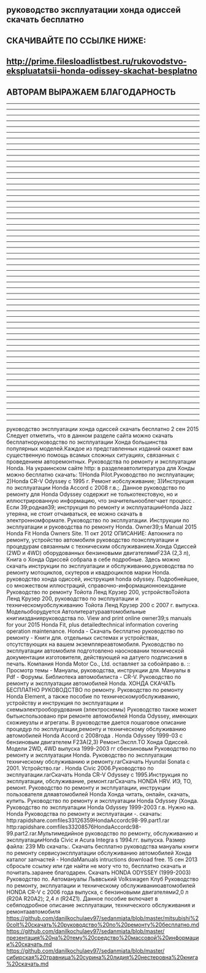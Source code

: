 руководство эксплуатации хонда одиссей скачать бесплатно
--------------------------------------------------
СКАЧИВАЙТЕ ПО ССЫЛКЕ НИЖЕ:
--------------------------------------------------
http://prime.filesloadlistbest.ru/rukovodstvo-ekspluatatsii-honda-odissey-skachat-besplatno
--------------------------------------------------
АВТОРАМ ВЫРАЖАЕМ БЛАГОДАРНОСТЬ
--------------------------------------------------
--------------------------------------------------
--------------------------------------------------
--------------------------------------------------
--------------------------------------------------
--------------------------------------------------
--------------------------------------------------
--------------------------------------------------
--------------------------------------------------
--------------------------------------------------
--------------------------------------------------
--------------------------------------------------
--------------------------------------------------
--------------------------------------------------
--------------------------------------------------
--------------------------------------------------
--------------------------------------------------
--------------------------------------------------
--------------------------------------------------
--------------------------------------------------
--------------------------------------------------
--------------------------------------------------
--------------------------------------------------
--------------------------------------------------
--------------------------------------------------
--------------------------------------------------
--------------------------------------------------
--------------------------------------------------
--------------------------------------------------
--------------------------------------------------
--------------------------------------------------
--------------------------------------------------
--------------------------------------------------
--------------------------------------------------
--------------------------------------------------
--------------------------------------------------
--------------------------------------------------
--------------------------------------------------
--------------------------------------------------
--------------------------------------------------
--------------------------------------------------
--------------------------------------------------
--------------------------------------------------
--------------------------------------------------
--------------------------------------------------
--------------------------------------------------
--------------------------------------------------
--------------------------------------------------
--------------------------------------------------
--------------------------------------------------
--------------------------------------------------
--------------------------------------------------
--------------------------------------------------
--------------------------------------------------
--------------------------------------------------
--------------------------------------------------
--------------------------------------------------
руководство эксплуатации хонда одиссей скачать бесплатно 2 сен 2015  Следует отметить, что в данном разделе сайта можно скачать бесплатноруководство по эксплуатации Хонда большинства популярных моделей.Каждое из представленных изданий окажет вам существенную помощь всамых сложных ситуациях, связанных с проведением авторемонтных. Руководства по ремонту и эксплуатации Honda. На украинском сайте http: в разделеавтолитература для Хонды можно бесплатно скачать: 1)Honda Pilot.Руководство по эксплуатации; 2)Honda CR-V  Odyssey с 1995 г. Ремонт иобслуживание; 3)Инструкция по эксплуатации Honda Accord с 2008 г.в.;. Данное руководство по ремонту для Honda Odyssey содержит не толькотекстовую, но и иллюстрированную информацию, что значительнооблегчает процесс . Если 39;родная39; инструкция по ремонту и эксплуатацииHonda Jazz утеряна, не стоит отчаиваться, ее можно скачать в электронномформате. Руководство по эксплуатации. Инструкции по эксплуатации и руководства по ремонту Honda. Owner39;s Manual  2015 Honda Fit  Honda Owners Site. 11 окт 2012  ОПИСАНИЕ: Автокнига по ремонту, устройство автомобиля руководство поэксплуатации и процедурам связанным с техническим обслуживанием.Хонда Одиссей (2WD и 4WD) оборудованных бензиновыми двигателямиF23A (2,3 л), Книга о Хонда Одиссей собрала в себе подробные. Здесь можно скачать инструкции по эксплуатации и обслуживанию,руководства по ремонту мотоциклов, скутеров и квадроциклов марки Honda. руководство хонда одиссей, инструкция honda odyssey. Подробнейшее, со множеством иллюстраций, справочно-информационноеиздание Руководство по ремонту Тойота Ленд Крузер 200, устройствоТойота Ленд Крузер 200, руководство по эксплуатации и техническомуобслуживанию Тойота Ленд Крузер 200 с 2007 г. выпуска. Модельоборудуется
Автолитератураавтомобильные книгиизданияруководства по. View and print online owner39;s manuals for your 2015 Honda Fit, plus detailedtechnical information covering operation  maintenance. Honda - Скачать бесплатно руководство по ремонту - Книги для. отдельных системах и устройствах, отсутствующих на вашем экземпляреавтомобиля. Руководство по эксплуатации автомобиля подготовлено наосновании технической документации изготовителя, действующей на датуего подписания в печать. Компания Honda Motor Co., Ltd. оставляет за собойправо в. :: Просмотр темы - Мануалы, руководства, инструкции для. Мануалы в Pdf - Форумы. Библиотека автомобилиста - CR-V. Руководство по ремонту и эксплуатации автомобилей Honda. ХОНДА СКАЧАТЬ БЕСПЛАТНО РУКОВОДСТВО по ремонту. Руководство по ремонту Honda Element, а также пособие по техническомуобслуживанию, устройству и инструкция по эксплуатации и схемыэлектрооборудования (электросхемы)  Руководство также может бытьиспользовано при ремонте автомобилей Honda Odyssey, имеющих схожиеузлы и агрегаты. В руководстве дается пошаговое описание процедур по эксплуатации,ремонту и техническому обслуживанию автомобилей Honda Accord с 2008года . Honda Odyssey 1999-03 с бензиновым двигателем F23A(2,3) Ремонт.Экспл.ТО Хонда Одиссей. Модели 2WD, 4WD выпуска 1999-2003 гг сбензиновым
Руководство по ремонту и эксплуатации Honda. Руководство по эксплуатации техническому обслуживанию и ремонту.rarСкачать Hyundai Sonata с 2001. Устройство.rar . Honda Civic 2006.Руководство по эксплуатации.rarСкачать Honda CR-V Odyssey c 1995.Инструкция по эксплуатации, обслуживание, ремонт.rarСкачать HONDA HRV. ИЭ, ТО, ремонт. Руководство по ремонту и эксплуатации, инструкции пользователя дляавтомобилей Honda  Хонда читать, онлайн, скачать, купить. Руководство по ремонту и эксплуатации Honda Odyssey (Хонда. Руководство по эксплуатации Honda Odyssey 1999-2003 г.в. Нужно на. Honda Руководства по ремонту и эксплуатации -. скачать: http:rapidshare.comfiles33126359HondaAccordc98-99.part1.rar http:rapidshare.comfiles33208576HondaAccordc98-99.part2.rar.Мультимедийное руководство по ремонту, обслуживанию и эксплуатацииHonda Civic и Acura Integra s 1994.гг. выпуска. Размер файла: 239 Mb скачать:. Скачать бесплатно руководства мануалы книги по ремонту сервисуэксплуатации обслуживанию автомобилей Хонда каталог запчастей - HondaManuals intructions download free. 15 сен 2013  сбросьте ссылку или где найти не могу что то, бесплатно скачать и почитать.заранее благодарен. Скачать HONDA ODYSSEY (1999-2003) Руководство по. Автомануалы  Льввський Volkswagen Клуб
Руководство по ремонту, эксплуатации и техническому обслуживаниюавтомобилей HONDA CR-V с 2006 года выпуска, с бензиновыми двигателями2,0 л (R20A  R20A2); 2,4 л (R24Z1). Данное пособие включает в себяподробное описание эксплуатации, технического обслуживания и ремонтаавтомобиля
https://github.com/danilkochulaev97/sedanmiata/blob/master/mitsubishi%20colt%20скачать%20руководство%20по%20ремонту%20бесплатно.md
https://github.com/danilkochulaev97/sedanmiata/blob/master/презентация%20на%20тему%20средство%20массовой%20информации%20скачать.md
https://github.com/danilkochulaev97/sedanmiata/blob/master/сибирская%20травница%20сурина%20лидия%20нестеровна%20книга%20скачать.md